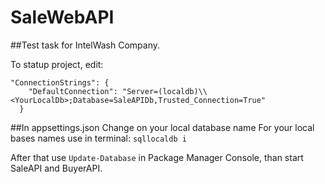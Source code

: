 # SaleWebAPI

##Test task for IntelWash Company. 

To statup project, edit:

```
"ConnectionStrings": {
    "DefaultConnection": "Server=(localdb)\\<YourLocalDb>;Database=SaleAPIDb,Trusted_Connection=True"
  }
  ```

##In appsettings.json
Change <YourLocalDb> on your local database name
For your local bases names use in terminal: 
``sqllocaldb i``

After that use ``Update-Database`` in Package Manager Console, than start SaleAPI and BuyerAPI.
